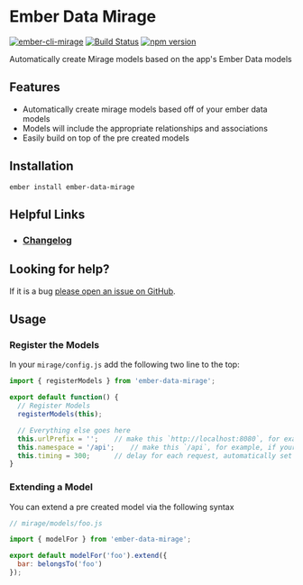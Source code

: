 # Ember Data Mirage

[![ember-cli-mirage](https://embadge.io/v1/badge.svg?start=0.3.0&label=ember-cli-mirage)](https://embadge.io/v1/badge.svg?start=0.3.0&label=ember-cli-mirage)
[![Build Status](https://travis-ci.org/offirgolan/ember-data-mirage.svg)](https://travis-ci.org/offirgolan/ember-data-mirage)
[![npm version](https://badge.fury.io/js/ember-data-mirage.svg)](http://badge.fury.io/js/ember-data-mirage)

Automatically create Mirage models based on the app's Ember Data models

## Features

- Automatically create mirage models based off of your ember data models
- Models will include the appropriate relationships and associations
- Easily build on top of the pre created models

## Installation

```
ember install ember-data-mirage
```

## Helpful Links

- ### [Changelog](CHANGELOG.md)

## Looking for help?
If it is a bug [please open an issue on GitHub](http://github.com/offirgolan/ember-data-mirage/issues).

## Usage

### Register the Models

In your `mirage/config.js` add the following two line to the top:

```js
import { registerModels } from 'ember-data-mirage';

export default function() {
  // Register Models
  registerModels(this);

  // Everything else goes here
  this.urlPrefix = '';    // make this `http://localhost:8080`, for example, if your API is on a different server
  this.namespace = '/api';    // make this `/api`, for example, if your API is namespaced
  this.timing = 300;      // delay for each request, automatically set to 0 during testing
}
```

### Extending a Model

You can extend a pre created model via the following syntax

```js
// mirage/models/foo.js

import { modelFor } from 'ember-data-mirage';

export default modelFor('foo').extend({
  bar: belongsTo('foo')
});
```
